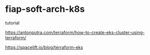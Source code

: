 # fiap-soft-arch-k8s


tutorial

https://antonputra.com/terraform/how-to-create-eks-cluster-using-terraform/

https://spacelift.io/blog/terraform-eks